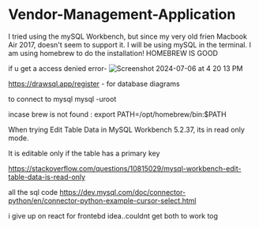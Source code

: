 # Vendor-Management-Application


I tried using the mySQL Workbench, but since my very old frien Macbook Air 2017, doesn't seem to support it. I will be using mySQL in the terminal. I am using homebrew to do the installation! HOMEBREW IS GOOD

if u get a access denied error-
![Screenshot 2024-07-06 at 4 20 13 PM](https://github.com/Axiom0599/Vendor-Management-Application/assets/63239974/d27eb281-b32f-4fca-81b3-b9805afc0d1a)


https://drawsql.app/register - for database diagrams



to connect to mysql 
mysql -uroot

incase brew is not found : export PATH=/opt/homebrew/bin:$PATH


When trying Edit Table Data in MySQL Workbench 5.2.37, its in read only mode.

It is editable only if the table has a primary key

https://stackoverflow.com/questions/10815029/mysql-workbench-edit-table-data-is-read-only

all the sql code https://dev.mysql.com/doc/connector-python/en/connector-python-example-cursor-select.html

i give up on react for frontebd idea..couldnt get both to work tog


